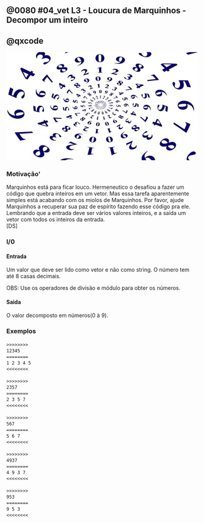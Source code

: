 ## @0080 #04_vet L3 - Loucura de Marquinhos - Decompor um inteiro
## @qxcode

![](capa.jpg)

### Motivação'

Marquinhos está para ficar louco. Hermeneutico o desafiou a fazer um código
que quebra inteiros em um vetor. Mas essa tarefa aparentemente simples está
acabando com os miolos de Marquinhos. Por favor, ajude Marquinhos a recuperar
sua paz de espírito fazendo esse código pra ele. Lembrando que a entrada deve
ser vários valores inteiros, e a saída um vetor com todos os inteiros da entrada.  
\[DS\]  

### I/0

#### Entrada

Um valor que deve ser lido como vetor e não como string. O número tem até 8 casas decimais.

OBS: Use os operadores de divisão e módulo para obter os números.  

#### Saida

O valor decomposto em números(0 à 9).
  
### Exemplos

```
>>>>>>>>
12345
========
1 2 3 4 5
<<<<<<<<

>>>>>>>>
2357
========
2 3 5 7
<<<<<<<<

>>>>>>>>
567
========
5 6 7
<<<<<<<<

>>>>>>>>
4937
========
4 9 3 7
<<<<<<<<

>>>>>>>>
953
========
9 5 3
<<<<<<<<
```
